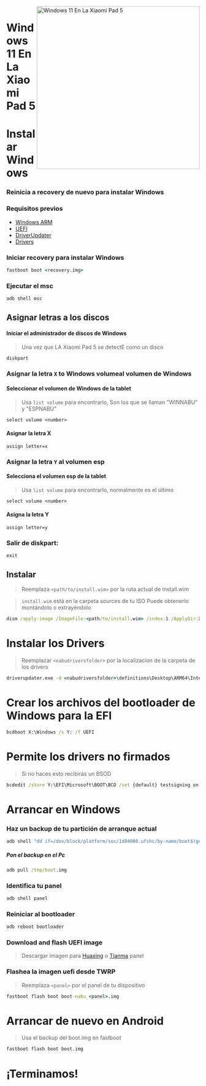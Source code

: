 <img align="right" src="https://raw.githubusercontent.com/erdilS/Port-Windows-11-Xiaomi-Pad-5/main/nabu.png" width="425" alt="Windows 11 En La Xiaomi Pad 5">

# Windows 11 En La Xiaomi Pad 5


# Instalar Windows

### Reinicia a recovery de nuevo para instalar Windows

### Requisitos previos

- [Windows ARM](https://uupdump.net/)
- [UEFI](../../../../releases/tag/1.0)
- [DriverUpdater](https://github.com/WOA-Project/DriverUpdater/releases/latest)
- [Drivers](https://github.com/map220v/MiPad5-Drivers/releases/latest)


### Iniciar recovery para instalar Windows
```cmd
fastboot boot <recovery.img>
```


### Ejecutar el msc 

```cmd
adb shell msc
```

## Asignar letras a los discos
  

#### Iniciar el administrador de discos de Windows

> Una vez que LA Xiaomi Pad 5 se detectE como un disco

```cmd
diskpart
```


### Asignar la letra `X` to Windows volumeal volumen de Windows

#### Seleccionar el volumen de Windows de la tablet
> Usa `list volume` para encontrarlo, Son los que se llaman "WINNABU" y "ESPNABU"

```diskpart
select volume <number>
```

#### Asignar la letra X
```diskpart
assign letter=x
```

### Asignar la letra `Y` al volumen esp

#### Selecciona el volumen esp de la tablet
> Usa `list volume` para encontrarlo, normalmente es el último

```diskpart
select volume <number>
```

#### Asigna la letra Y

```diskpart
assign letter=y
```

### Salir de diskpart:
```diskpart
exit
```

  
  

## Instalar

> Reemplaza `<path/to/install.wim>` por la ruta actual de install.wim 

> `install.wim` está en la carpeta sources de tu ISO
> Puede obtenerlo montándolo o extrayéndolo

```cmd
dism /apply-image /ImageFile:<path/to/install.wim> /index:1 /ApplyDir:X:\
```

# Instalar los Drivers

> Reemplazar `<nabudriversfolder>` por la localizacion de la carpeta de los drivers

```cmd
driverupdater.exe -d <nabudriversfolder>\definitions\Desktop\ARM64\Internal\nabu.txt -r <nabudriversfolder> -p X:
```

  

# Crear los archivos del bootloader de Windows para la EFI 

```cmd
bcdboot X:\Windows /s Y: /f UEFI
```

  
  

# Permite los drivers no firmados

> Si no haces esto recibirás un BSOD

```cmd
bcdedit /store Y:\EFI\Microsoft\BOOT\BCD /set {default} testsigning on
```

# Arrancar en Windows

### Haz un backup de tu partición de arranque actual

```cmd
adb shell "dd if=/dev/block/platform/soc/1d84000.ufshc/by-name/boot$(getprop ro.boot.slot_suffix) of=/tmp/boot.img"
```

##### Pon el backup en el Pc

```cmd
adb pull /tmp/boot.img
```

### Identifica tu panel

```cmd
adb shell panel
```

### Reiniciar al bootloader

```cmd
adb reboot bootloader
```
### Download and flash UEFI image
> Descargar imagen para [Huaxing](https://raw.githubusercontent.com/erdilS/Port-Windows-11-Xiaomi-Pad-5/main/images/xiaomi-nabu_huaxing.img) o [Tianma](https://raw.githubusercontent.com/erdilS/Port-Windows-11-Xiaomi-Pad-5/main/images/xiaomi-nabu_tianma.img) panel

### Flashea la imagen uefi desde TWRP
> Reemplaza ```<panel>``` por el panel de tu dispositivo

```cmd
fastboot flash boot boot-nabu_<panel>.img
```

# Arrancar de nuevo en Android
> Usa el backup del boot.img en fastboot

```cmd
fastboot flash boot boot.img
```

# ¡Terminamos!
